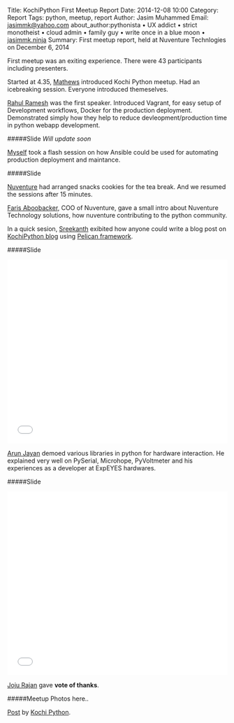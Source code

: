 Title: KochiPython First Meetup Report
Date: 2014-12-08 10:00 
Category: Report
Tags: python, meetup, report
Author: Jasim Muhammed
Email: jasimmk@yahoo.com
about_author:pythonista • UX addict • strict monotheist • cloud admin • family guy • write once in a blue moon • <a href="http://jasimmk.ninja" target="_blank">jasimmk.ninja</a>
Summary: First meetup report, held at Nuventure Technlogies on December 6, 2014


First meetup was an exiting experience. There were 43 participants including presenters.

Started at 4.35, <a href="https://twitter.com/MathewsBabu" target="_blank">Mathews</a> introduced Kochi Python meetup. Had an icebreaking session. Everyone introduced themeselves.
 
<a href="https://twitter.com/theCoderDotIn" target="_blank">Rahul Ramesh</a> was the first speaker. Introduced Vagrant, for easy setup of Development workflows, Docker for the production deployment. Demonstrated simply how they help to reduce devleopment/production time in python webapp development.

#####Slide
<i>Will update soon</i>

<a href="https://twitter.com/jasimmk" target="_blank">Myself</a> took a flash session on how Ansible could be used for automating production deployment and maintance.

#####Slide

<script async class="speakerdeck-embed" data-id="409698c05fe20132ec2f1eb00375a1f0" data-ratio="1.77777777777778" src="//speakerdeck.com/assets/embed.js"></script>



<a href="https://twitter.com/nuventuretech" target="_blank">Nuventure</a> had arranged snacks cookies for the tea break. And we resumed the sessions after 15 minutes.

<a href="https://twitter.com/FarisAbubakar" target="_blank">Faris Aboobacker</a>, COO of Nuventure, gave a small intro about Nuventure Technology solutions, how nuventure contributing to the python community.

In a quick sesion, <a href="https://twitter.com/sreekanthp91" target="_blank">Sreekanth</a> exibited how anyone could write a blog post on <a href="http://kochi.python.org.in" target="_blank">KochiPython blog</a> using <a href="http://docs.getpelican.com" target="_blank">Pelican framework</a>.

#####Slide
<iframe src="//slides.com/sreekanthp91/deck--2/embed" width="100%" height="420" scrolling="no" frameborder="0" webkitallowfullscreen mozallowfullscreen allowfullscreen></iframe>


<a href="https://www.facebook.com/profile.php?id=100005948133334&fref=ts" target="_blank">Arun Jayan</a> demoed various libraries in python for hardware interaction. He explained very well on PySerial, Microhope, PyVoltmeter and his experiences as a developer at ExpEYES hardwares.

#####Slide
<iframe src="/slides/dec-14/pyserial/" width="100%" height="420" scrolling="no" frameborder="0" webkitallowfullscreen mozallowfullscreen allowfullscreen></iframe>


<a href="https://twitter.com/07_Joju" target="_blank">Joju Rajan</a> gave <b>vote of thanks</b>.


#####Meetup Photos here..

<div id="fb-root"></div> <script>(function(d, s, id) { var js, fjs = d.getElementsByTagName(s)[0]; if (d.getElementById(id)) return; js = d.createElement(s); js.id = id; js.src = "//connect.facebook.net/en_US/all.js#xfbml=1"; fjs.parentNode.insertBefore(js, fjs); }(document, 'script', 'facebook-jssdk'));</script>
<div class="fb-post" data-href="https://www.facebook.com/media/set/?set=a.879168265449893.1073741828.865526293480757&amp;type=1"><div class="fb-xfbml-parse-ignore"><a href="https://www.facebook.com/media/set/?set=a.879168265449893.1073741828.865526293480757&amp;type=1">Post</a> by <a href="https://www.facebook.com/KochiPython">Kochi Python</a>.</div></div>


 




